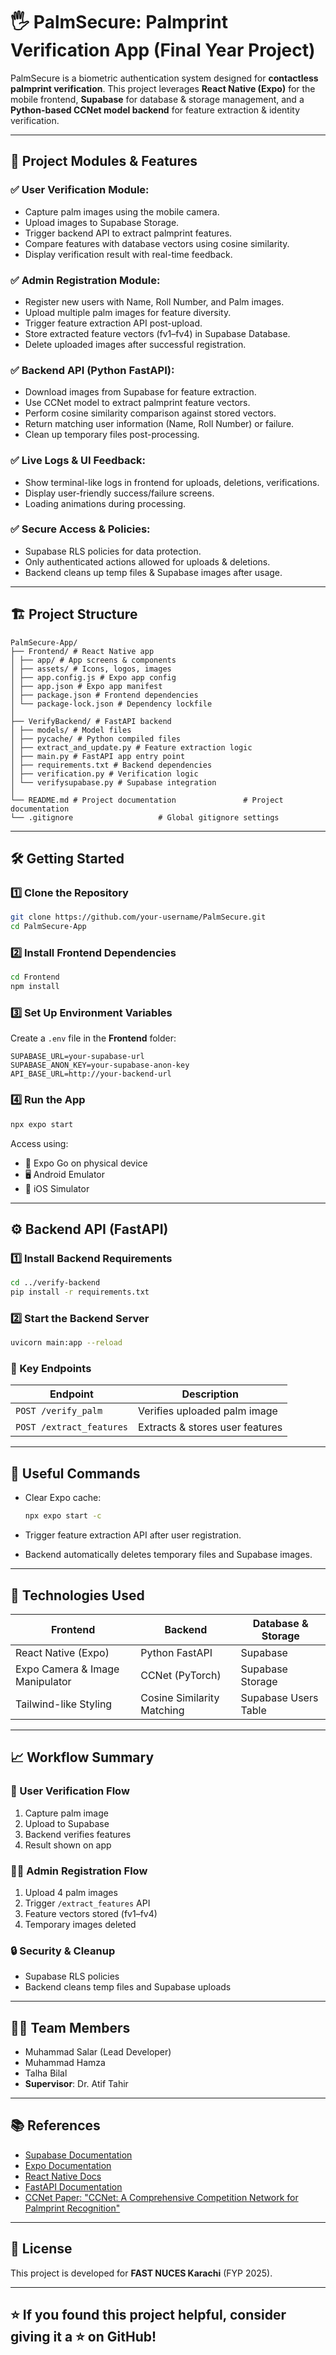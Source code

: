 # 🖐️ PalmSecure: Palmprint Verification App (Final Year Project)

PalmSecure is a biometric authentication system designed for **contactless palmprint verification**. This project leverages **React Native (Expo)** for the mobile frontend, **Supabase** for database & storage management, and a **Python-based CCNet model backend** for feature extraction & identity verification.

---

## 📲 Project Modules & Features

### ✅ User Verification Module:
- Capture palm images using the mobile camera.
- Upload images to Supabase Storage.
- Trigger backend API to extract palmprint features.
- Compare features with database vectors using cosine similarity.
- Display verification result with real-time feedback.

### ✅ Admin Registration Module:
- Register new users with Name, Roll Number, and Palm images.
- Upload multiple palm images for feature diversity.
- Trigger feature extraction API post-upload.
- Store extracted feature vectors (fv1–fv4) in Supabase Database.
- Delete uploaded images after successful registration.

### ✅ Backend API (Python FastAPI):
- Download images from Supabase for feature extraction.
- Use CCNet model to extract palmprint feature vectors.
- Perform cosine similarity comparison against stored vectors.
- Return matching user information (Name, Roll Number) or failure.
- Clean up temporary files post-processing.

### ✅ Live Logs & UI Feedback:
- Show terminal-like logs in frontend for uploads, deletions, verifications.
- Display user-friendly success/failure screens.
- Loading animations during processing.

### ✅ Secure Access & Policies:
- Supabase RLS policies for data protection.
- Only authenticated actions allowed for uploads & deletions.
- Backend cleans up temp files & Supabase images after usage.

---

## 🏗️ Project Structure

```
PalmSecure-App/
├── Frontend/ # React Native app
│ ├── app/ # App screens & components
│ ├── assets/ # Icons, logos, images
│ ├── app.config.js # Expo app config
│ ├── app.json # Expo app manifest
│ ├── package.json # Frontend dependencies
│ └── package-lock.json # Dependency lockfile
│
├── VerifyBackend/ # FastAPI backend
│ ├── models/ # Model files
│ ├── pycache/ # Python compiled files
│ ├── extract_and_update.py # Feature extraction logic
│ ├── main.py # FastAPI app entry point
│ ├── requirements.txt # Backend dependencies
│ ├── verification.py # Verification logic
│ └── verifysupabase.py # Supabase integration
│
└── README.md # Project documentation               # Project documentation
└── .gitignore                   # Global gitignore settings
```
---

## 🛠️ Getting Started

### 1️⃣ Clone the Repository

```bash
git clone https://github.com/your-username/PalmSecure.git
cd PalmSecure-App
```

### 2️⃣ Install Frontend Dependencies

```bash
cd Frontend
npm install
```

### 3️⃣ Set Up Environment Variables

Create a `.env` file in the **Frontend** folder:

```
SUPABASE_URL=your-supabase-url
SUPABASE_ANON_KEY=your-supabase-anon-key
API_BASE_URL=http://your-backend-url
```

### 4️⃣ Run the App

```bash
npx expo start
```

Access using:

* 📱 Expo Go on physical device
* 🖥️ Android Emulator
* 🍏 iOS Simulator

---

## ⚙️ Backend API (FastAPI)

### 1️⃣ Install Backend Requirements

```bash
cd ../verify-backend
pip install -r requirements.txt
```

### 2️⃣ Start the Backend Server

```bash
uvicorn main:app --reload
```

### 🔑 Key Endpoints

| Endpoint                 | Description                     |
| ------------------------ | ------------------------------- |
| `POST /verify_palm`      | Verifies uploaded palm image    |
| `POST /extract_features` | Extracts & stores user features |

---

## 🧹 Useful Commands

* Clear Expo cache:

  ```bash
  npx expo start -c
  ```

* Trigger feature extraction API after user registration.

* Backend automatically deletes temporary files and Supabase images.

---

## 📝 Technologies Used

| Frontend                        | Backend                    | Database & Storage   |
| ------------------------------- | -------------------------- | -------------------- |
| React Native (Expo)             | Python FastAPI             | Supabase             |
| Expo Camera & Image Manipulator | CCNet (PyTorch)            | Supabase Storage     |
| Tailwind-like Styling           | Cosine Similarity Matching | Supabase Users Table |

---

## 📈 Workflow Summary

### 👤 User Verification Flow

1. Capture palm image
2. Upload to Supabase
3. Backend verifies features
4. Result shown on app

### 👨‍💼 Admin Registration Flow

1. Upload 4 palm images
2. Trigger `/extract_features` API
3. Feature vectors stored (fv1–fv4)
4. Temporary images deleted

### 🔒 Security & Cleanup

* Supabase RLS policies
* Backend cleans temp files and Supabase uploads

---

## 🧑‍💻 Team Members

* Muhammad Salar (Lead Developer)
* Muhammad Hamza
* Talha Bilal
* **Supervisor**: Dr. Atif Tahir

---

## 📚 References

* [Supabase Documentation](https://supabase.com/docs)
* [Expo Documentation](https://docs.expo.dev/)
* [React Native Docs](https://reactnative.dev/docs/getting-started)
* [FastAPI Documentation](https://fastapi.tiangolo.com/)
* [CCNet Paper: "CCNet: A Comprehensive Competition Network for Palmprint Recognition"](https://ieeexplore.ieee.org/document/10223233)

---

## 📃 License

This project is developed for **FAST NUCES Karachi** (FYP 2025).

---

## ⭐ If you found this project helpful, consider giving it a ⭐ on GitHub!
```


